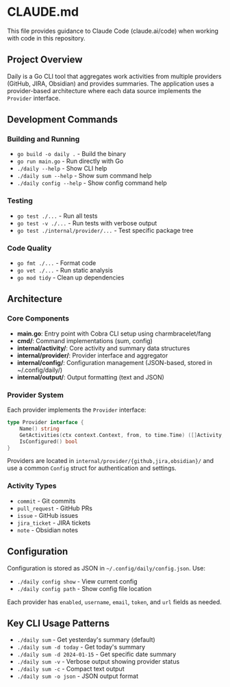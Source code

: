 # CLAUDE.md

This file provides guidance to Claude Code (claude.ai/code) when working with code in this repository.

## Project Overview

Daily is a Go CLI tool that aggregates work activities from multiple providers (GitHub, JIRA, Obsidian) and provides summaries. The application uses a provider-based architecture where each data source implements the `Provider` interface.

## Development Commands

### Building and Running
- `go build -o daily .` - Build the binary
- `go run main.go` - Run directly with Go
- `./daily --help` - Show CLI help
- `./daily sum --help` - Show sum command help
- `./daily config --help` - Show config command help

### Testing
- `go test ./...` - Run all tests
- `go test -v ./...` - Run tests with verbose output
- `go test ./internal/provider/...` - Test specific package tree

### Code Quality
- `go fmt ./...` - Format code
- `go vet ./...` - Run static analysis
- `go mod tidy` - Clean up dependencies

## Architecture

### Core Components
- **main.go**: Entry point with Cobra CLI setup using charmbracelet/fang
- **cmd/**: Command implementations (sum, config)
- **internal/activity/**: Core activity and summary data structures
- **internal/provider/**: Provider interface and aggregator
- **internal/config/**: Configuration management (JSON-based, stored in ~/.config/daily/)
- **internal/output/**: Output formatting (text and JSON)

### Provider System
Each provider implements the `Provider` interface:
```go
type Provider interface {
    Name() string
    GetActivities(ctx context.Context, from, to time.Time) ([]Activity, error)
    IsConfigured() bool
}
```

Providers are located in `internal/provider/{github,jira,obsidian}/` and use a common `Config` struct for authentication and settings.

### Activity Types
- `commit` - Git commits
- `pull_request` - GitHub PRs
- `issue` - GitHub issues
- `jira_ticket` - JIRA tickets
- `note` - Obsidian notes

## Configuration

Configuration is stored as JSON in `~/.config/daily/config.json`. Use:
- `./daily config show` - View current config
- `./daily config path` - Show config file location

Each provider has `enabled`, `username`, `email`, `token`, and `url` fields as needed.

## Key CLI Usage Patterns

- `./daily sum` - Get yesterday's summary (default)
- `./daily sum -d today` - Get today's summary
- `./daily sum -d 2024-01-15` - Get specific date summary
- `./daily sum -v` - Verbose output showing provider status
- `./daily sum -c` - Compact text output
- `./daily sum -o json` - JSON output format